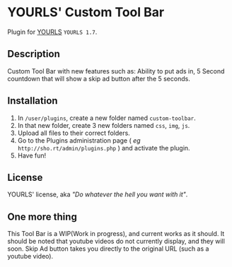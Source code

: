YOURLS' Custom Tool Bar
====================

Plugin for [YOURLS](http://yourls.org) `YOURLS 1.7`. 

Description
-----------
Custom Tool Bar with new features such as:
Ability to put ads in,
5 Second countdown that will show a skip ad button after the 5 seconds.

Installation
------------
1. In `/user/plugins`, create a new folder named `custom-toolbar`.
2. In that new folder, create 3 new folders named `css`, `img`, `js`.
3. Upload all files to their correct folders.
4. Go to the Plugins administration page ( *eg* `http://sho.rt/admin/plugins.php` ) and activate the plugin.
5. Have fun!

License
-------
YOURLS' license, aka *"Do whatever the hell you want with it"*.

One more thing
--------------
This Tool Bar is a WIP(Work in progress), and current works as it should.  It should be noted that youtube videos do not currently display, and they will soon.  Skip Ad button takes you directly to the original URL (such as a youtube video).
